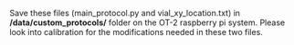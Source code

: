 Save these files (main_protocol.py and vial_xy_location.txt) in **/data/custom_protocols/** folder on the OT-2 raspberry pi system. Please look into calibration for the modifications needed in these two files.
